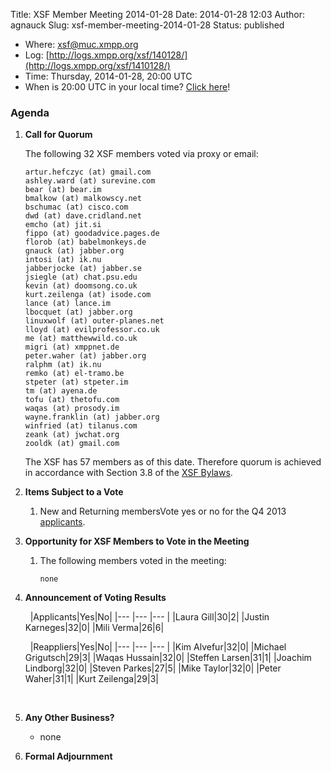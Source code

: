 Title: XSF Member Meeting 2014-01-28
Date: 2014-01-28 12:03
Author: agnauck
Slug: xsf-member-meeting-2014-01-28
Status: published

-   Where: [xsf@muc.xmpp.org  
   ](xmpp:xsf@muc.xmpp.org?join)
-   Log:
    [http://logs.xmpp.org/xsf/140128/](http://logs.xmpp.org/xsf/1410128/)
-   Time: Thursday, 2014-01-28, 20:00 UTC
-   When is 20:00 UTC in your local time? [Click
    here](http://www.worldtimeserver.com/)!

### Agenda

1.  **Call for Quorum**

    The following 32 XSF members voted via proxy or email:

        artur.hefczyc (at) gmail.com
        ashley.ward (at) surevine.com
        bear (at) bear.im
        bmalkow (at) malkowscy.net
        bschumac (at) cisco.com
        dwd (at) dave.cridland.net
        emcho (at) jit.si
        fippo (at) goodadvice.pages.de
        florob (at) babelmonkeys.de
        gnauck (at) jabber.org
        intosi (at) ik.nu
        jabberjocke (at) jabber.se
        jsiegle (at) chat.psu.edu
        kevin (at) doomsong.co.uk
        kurt.zeilenga (at) isode.com
        lance (at) lance.im
        lbocquet (at) jabber.org
        linuxwolf (at) outer-planes.net
        lloyd (at) evilprofessor.co.uk
        me (at) matthewwild.co.uk
        migri (at) xmppnet.de
        peter.waher (at) jabber.org
        ralphm (at) ik.nu
        remko (at) el-tramo.be
        stpeter (at) stpeter.im
        tm (at) ayena.de
        tofu (at) thetofu.com
        waqas (at) prosody.im
        wayne.franklin (at) jabber.org
        winfried (at) tilanus.com
        zeank (at) jwchat.org
        zooldk (at) gmail.com

    
    The XSF has 57 members as of this date. Therefore quorum is achieved
    in accordance with Section 3.8 of the [XSF
    Bylaws](/about/xsf/bylaws).

2.  **Items Subject to a Vote**
    1.  New and Returning membersVote yes or no for the Q4 2013
        [applicants](http://wiki.xmpp.org/web/Membership_Applications_Q4_2013).

3.  **Opportunity for XSF Members to Vote in the Meeting**
    1.  The following members voted in the meeting:

            none

4.  **Announcement of Voting Results**

     
|Applicants|Yes|No|
|--- |--- |--- |
|Laura Gill|30|2|
|Justin Karneges|32|0|
|Mili Verma|26|6|

     
|Reappliers|Yes|No|
|--- |--- |--- |
|Kim Alvefur|32|0|
|Michael Grigutsch|29|3|
|Waqas Hussain|32|0|
|Steffen Larsen|31|1|
|Joachim Lindborg|32|0|
|Steven Parkes|27|5|
|Mike Taylor|32|0|
|Peter Waher|31|1|
|Kurt Zeilenga|29|3|

     

5.  **Any Other Business?**
    -   none

    
      
6.  **Formal Adjournment**

